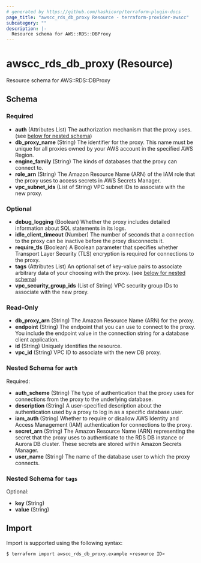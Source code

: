 ```yaml
---
# generated by https://github.com/hashicorp/terraform-plugin-docs
page_title: "awscc_rds_db_proxy Resource - terraform-provider-awscc"
subcategory: ""
description: |-
  Resource schema for AWS::RDS::DBProxy
---
```


# awscc_rds_db_proxy (Resource)

Resource schema for AWS::RDS::DBProxy



<!-- schema generated by tfplugindocs -->
## Schema

### Required

- **auth** (Attributes List) The authorization mechanism that the proxy uses. (see [below for nested schema](#nestedatt--auth))
- **db_proxy_name** (String) The identifier for the proxy. This name must be unique for all proxies owned by your AWS account in the specified AWS Region.
- **engine_family** (String) The kinds of databases that the proxy can connect to.
- **role_arn** (String) The Amazon Resource Name (ARN) of the IAM role that the proxy uses to access secrets in AWS Secrets Manager.
- **vpc_subnet_ids** (List of String) VPC subnet IDs to associate with the new proxy.

### Optional

- **debug_logging** (Boolean) Whether the proxy includes detailed information about SQL statements in its logs.
- **idle_client_timeout** (Number) The number of seconds that a connection to the proxy can be inactive before the proxy disconnects it.
- **require_tls** (Boolean) A Boolean parameter that specifies whether Transport Layer Security (TLS) encryption is required for connections to the proxy.
- **tags** (Attributes List) An optional set of key-value pairs to associate arbitrary data of your choosing with the proxy. (see [below for nested schema](#nestedatt--tags))
- **vpc_security_group_ids** (List of String) VPC security group IDs to associate with the new proxy.

### Read-Only

- **db_proxy_arn** (String) The Amazon Resource Name (ARN) for the proxy.
- **endpoint** (String) The endpoint that you can use to connect to the proxy. You include the endpoint value in the connection string for a database client application.
- **id** (String) Uniquely identifies the resource.
- **vpc_id** (String) VPC ID to associate with the new DB proxy.

<a id="nestedatt--auth"></a>
### Nested Schema for `auth`

Required:

- **auth_scheme** (String) The type of authentication that the proxy uses for connections from the proxy to the underlying database.
- **description** (String) A user-specified description about the authentication used by a proxy to log in as a specific database user.
- **iam_auth** (String) Whether to require or disallow AWS Identity and Access Management (IAM) authentication for connections to the proxy.
- **secret_arn** (String) The Amazon Resource Name (ARN) representing the secret that the proxy uses to authenticate to the RDS DB instance or Aurora DB cluster. These secrets are stored within Amazon Secrets Manager.
- **user_name** (String) The name of the database user to which the proxy connects.


<a id="nestedatt--tags"></a>
### Nested Schema for `tags`

Optional:

- **key** (String)
- **value** (String)

## Import

Import is supported using the following syntax:

```shell
$ terraform import awscc_rds_db_proxy.example <resource ID>
```
